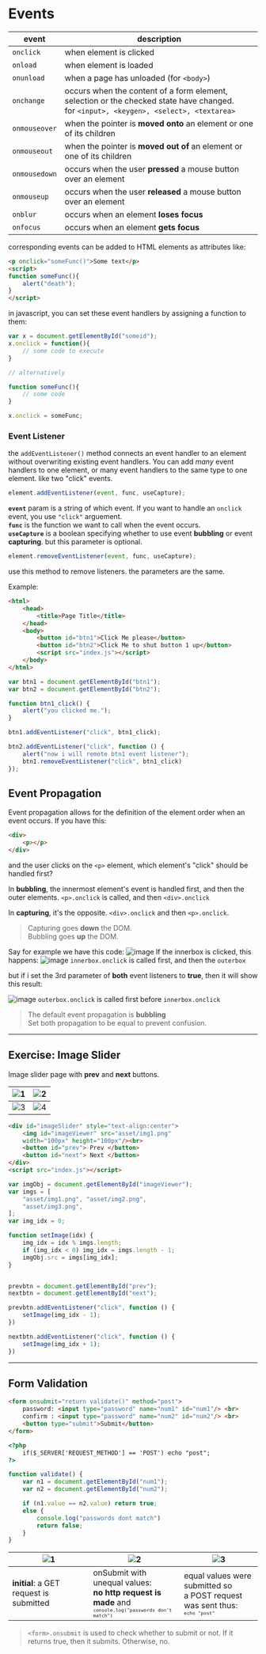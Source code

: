 
# Events
|event|description|
|-|-|
|`onclick`|when element is clicked|
|`onload`|when element is loaded|
|`onunload`|when a page has unloaded (for `<body>`)|
|`onchange`|occurs when the content of a form element, selection or the checked state have changed.<br> for `<input>, <keygen>, <select>, <textarea>`|
|`onmouseover`|when the pointer is **moved onto** an element or one of its children|
|`onmouseout`|when the pointer is **moved out of** an element or one of its children|
|`onmousedown`|occurs when the user **pressed** a mouse button over an element|
|`onmouseup`|occurs when the user **released** a mouse button over an element|
|`onblur`|occurs when an element **loses focus**|
|`onfocus`|occurs when an element **gets focus**|

corresponding events can be added to HTML elements as attributes like: <br>
```html
<p onclick="someFunc()">Some text</p>
<script>
function someFunc(){
    alert("death");
}
</script>
```

in javascript, you can set these event handlers by assigning a function to them:
```javascript
var x = document.getElementById("someid");
x.onclick = function(){
    // some code to execute
}

// alternatively

function someFunc(){
    // some code
}

x.onclick = someFunc;
```

### Event Listener
the `addEventListener()` method connects an event handler to an element without overwriting existing event handlers. You can add *many* event handlers to one element, or many event handlers to the same type to one element. like two "click" events.

```javascript
element.addEventListener(event, func, useCapture);
```
**`event`** param is a string of which event. If you want to handle an `onclick` event, you use `"click"` arguement.<br>
**`func`** is the function we want to call when the event occurs.<br>
**`useCapture`** is a boolean specifying whether to use event **bubbling** or event **capturing**. but this parameter is optional.

```javascript
element.removeEventListener(event, func, useCapture);
```
use this method to remove listeners. the parameters are the same.

Example:

```html
<html>
	<head>
		<title>Page Title</title>
	</head>
	<body>
		<button id="btn1">Click Me please</button>
		<button id="btn2">Click Me to shut button 1 up</button>
		<script src="index.js"></script>
	</body>
</html>
```

```javascript
var btn1 = document.getElementById("btn1");
var btn2 = document.getElementById("btn2");

function btn1_click() {
    alert("you clicked me.");
}

btn1.addEventListener("click", btn1_click);

btn2.addEventListener("click", function () {
    alert("now i will remote btn1 event listener");
    btn1.removeEventListener("click", btn1_click)
});
```

## Event Propagation

Event propagation allows for the definition of the element order when an event occurs. If you have this:
```html
<div>
    <p></p>
</div>
```

and the user  clicks on the `<p>` element, which element's "click" should be handled first?

In **bubbling**, the innermost element's event is handled first, and then the outer elements.
`<p>.onclick` is called, and then `<div>.onclick`

In **capturing**, it's the opposite.
`<div>.onclick` and then `<p>.onclick`.

> Capturing goes **down** the DOM. <br>
> Bubbling goes **up** the DOM.

Say for example we have this code:
![image](.imgs/eventpropa_code.png)
If the innerbox is clicked, this happens:
![image](.imgs/eventpropa_res.png)
`innerbox.onclick` is called first, and then the `outerbox`

but if i set the 3rd parameter of **both** event listeners to **true**, then it will show this result:

![image](.imgs/eventpropa_res2.png)
`outerbox.onclick` is called first before `innerbox.onclick`

> The default event propagation is **bubbling**<br>
> Set both propagation to be equal to prevent confusion.

---
## Exercise: Image Slider

Image slider page with **prev** and **next** buttons.

|![1](.imgs/ex-img-slider-res.png "output")|![2](.imgs/ex-img-slider-res2.png "next is pressed")|
|-|-|
|![3](.imgs/ex-img-slider-res3.png "next is pressed again")|![4](.imgs/ex-img-slider-res4.png "previous is pressed")|

```html
<div id="imageSlider" style="text-align:center">
	<img id="imageViewer" src="asset/img1.png" 
	width="100px" height="100px"/><br>
	<button id="prev"> Prev </button>
	<button id="next"> Next </button>
</div>
<script src="index.js"></script>
```

```javascript
var imgObj = document.getElementById("imageViewer");
var imgs = [
    "asset/img1.png", "asset/img2.png", 
	"asset/img3.png",
];
var img_idx = 0;

function setImage(idx) {
    img_idx = idx % imgs.length;
    if (img_idx < 0) img_idx = imgs.length - 1;
    imgObj.src = imgs[img_idx];
}


prevbtn = document.getElementById("prev");
nextbtn = document.getElementById("next");

prevbtn.addEventListener("click", function () {
    setImage(img_idx - 1);
})

nextbtn.addEventListener("click", function () {
    setImage(img_idx + 1);
})
```
---

## Form Validation

```html
<form onsubmit="return validate()" method="post">
	password: <input type="password" name="num1" id="num1"/> <br>
	confirm : <input type="password" name="num2" id="num2"/> <br>
	<button type="submit">Submit</button>
</form>

<?php
	if($_SERVER['REQUEST_METHOD'] == 'POST') echo "post";
?>
```
```javascript
function validate() {
    var n1 = document.getElementById("num1");
    var n2 = document.getElementById("num2");

    if (n1.value == n2.value) return true;
    else {
        console.log("passwords dont match")
        return false;
    }
}
```

|![1](.imgs/formvalidation-1.png)|![2](.imgs/formvalidation-2.png)|![3](.imgs/formvalidation-3.png)|
|-|-|-|
|**initial**: a GET request is submitted<br>|onSubmit with unequal values:<br>**no http request is made** and <br><sub><sup>`console.log("passwords don't match")`</sub></sub>|equal values were submitted so<br>a POST request was sent thus:<br> <sub><sup>`echo "post"`</sup></sub>|

> `<form>.onsubmit` is used to check whether to submit or not. If it returns true, then it submits. Otherwise, no. 
